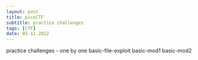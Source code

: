```yaml
---
layout: post
title: picoCTF 
subtitle: practice challenges
tags: [CTF]
date: 05-11-2022
---
```

practice challenges - one by one
basic-file-exploit
basic-mod1
basic-mod2
